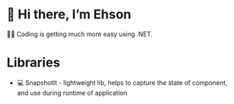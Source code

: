 # 👋 Hi there, I’m Ehson
🧑‍💻 Coding is getting much more easy using .NET.

# Libraries
- 💻 SnapshotIt - lightweight lib, helps to capture the state of component, and use during runtime of application






<!---
AkhmedovEhson/AkhmedovEhson is a ✨ special ✨ repository because its `README.md` (this file) appears on your GitHub profile.
You can click the Preview link to take a look at your changes.
--->
